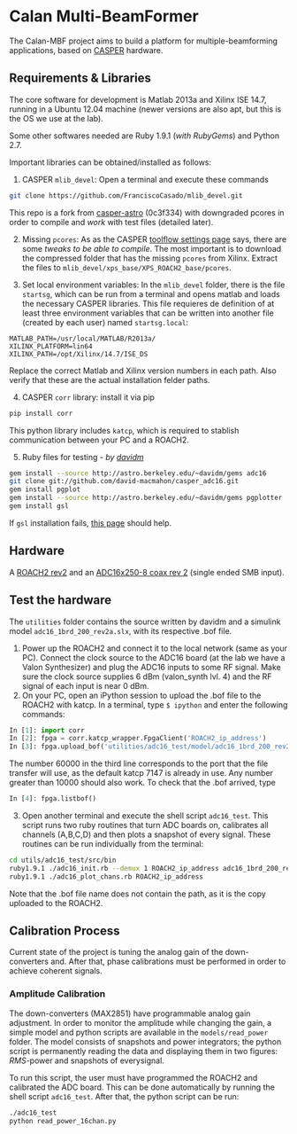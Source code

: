 # Calan Multi-BeamFormer

The Calan-MBF project aims to build a platform for multiple-beamforming applications, based on [CASPER](https://www.google.com) hardware.

## Requirements & Libraries
The core software for development is Matlab 2013a and  Xilinx ISE 14.7, running in a Ubuntu 12.04 machine (newer versions are also apt, but this is the OS we use at the lab).

Some other softwares needed are Ruby 1.9.1 (*with RubyGems*) and Python 2.7.

Important libraries can be obtained/installed as follows:
1. CASPER `mlib_devel`:
Open a terminal and execute these commands
  ```bash
  git clone https://github.com/FranciscoCasado/mlib_devel.git
  ```
  This repo is a fork from [casper-astro](https://github.com/casper-astro/mlib_devel) (0c3f334) with downgraded pcores in order to compile and *work* with test files (detailed later).

2. Missing `pcores`:
As as the CASPER [toolflow settings page](https://casper.berkeley.edu/wiki/MSSGE_Setup_with_Xilinx_14.x_and_Matlab_2012b) says, there are some *tweaks to be able to compile*. The most important is to download the compressed folder that has the missing `pcores` from Xilinx. Extract the files to `mlib_devel/xps_base/XPS_ROACH2_base/pcores`.

3. Set local environment variables:
In the `mlib_devel` folder, there is the file `startsg`, which can be run from a terminal and opens matlab and loads the necessary CASPER libraries. This file requieres de definition of at least three environment variables that can be written into another file (created by each user) named `startsg.local`:
  ```
  MATLAB_PATH=/usr/local/MATLAB/R2013a/
  XILINX_PLATFORM=lin64
  XILINX_PATH=/opt/Xilinx/14.7/ISE_DS
  ```
 Replace the correct Matlab and Xilinx version numbers in each path. Also verify that these are the actual installation felder paths.

4. CASPER `corr` library: install it via pip
  ```bash
  pip install corr
  ```
  This python library includes `katcp`, which is required to stablish communication between your PC and a ROACH2.

5. Ruby files for testing - *by [davidm](https://github.com/david-macmahon)*

  ```bash
  gem install --source http://astro.berkeley.edu/~davidm/gems adc16
  git clone git://github.com/david-macmahon/casper_adc16.git
  gem install pgplot
  gem install --source http://astro.berkeley.edu/~davidm/gems pgplotter
  gem install gsl
  ```
If `gsl` installation fails, [this page](https://coderwall.com/p/jk--aw/ruby-gsl-error-failed-to-build-gem-native-extension) should help.

## Hardware
A [ROACH2 rev2](https://casper.berkeley.edu/wiki/ROACH2) and an [ADC16x250-8 coax rev 2](https://casper.berkeley.edu/wiki/ADC16x250-8_coax_rev_2) (single ended SMB input).

## Test the hardware

The `utilities` folder contains the source written by davidm and a simulink model `adc16_1brd_200_rev2a.slx`, with its respective .bof file.

1. Power up the ROACH2 and connect it to the local network (same as your PC). Connect the clock source to the ADC16 board (at the lab we have a Valon Synthesizer) and plug the ADC16 inputs to some RF signal. Make sure the clock source supplies 6 dBm (valon_synth lvl. 4) and the RF signal of each input is near 0 dBm.
2. On your PC, open an iPython session to upload the .bof file to the ROACH2 with katcp. In a terminal, type `$ ipython` and enter the following commands:
  ```python
  In [1]: import corr
  In [2]: fpga = corr.katcp_wrapper.FpgaClient('ROACH2_ip_address')
  In [3]: fpga.upload_bof('utilities/adc16_test/model/adc16_1brd_200_rev2a.bof', 60000)
  ```
  The number 60000 in the third line corresponds to the port that the file transfer will use, as the default katcp 7147 is already in use. Any number greater than 10000 should also work.
  To check that the .bof arrived, type
  ```python
  In [4]: fpga.listbof()
  ```
3. Open another terminal and execute the shell script `adc16_test`. This script runs two ruby routines that turn ADC boards on, calibrates all channels (A,B,C,D) and then plots a snapshot of every signal. These routines can be run individually from the terminal:
  ```bash
  cd utils/adc16_test/src/bin
  ruby1.9.1 ./adc16_init.rb --demux 1 ROACH2_ip_address adc16_1brd_200_rev2a.bof
  ruby1.9.1 ./adc16_plot_chans.rb ROACH2_ip_address
  ```
  Note that the .bof file name does not contain the path, as it is the copy uploaded to the ROACH2.

## Calibration Process

Current state of the project is tuning the analog gain of the down-converters and. After that, phase calibrations must be performed in order to achieve coherent signals.

### Amplitude Calibration

The down-converters (MAX2851) have programmable analog gain adjustment. In order to monitor the amplitude while changing the gain, a simple model and python scripts are available in the `models/read_power` folder. The model consists of snapshots and power integrators; the python script is permanently reading the data and displaying them in two figures: _RMS_-power and snapshots of everysignal.

To run this script, the user must have programmed the ROACH2 and calibrated the ADC board. This can be done automatically by running the shell script `adc16_test`. After that, the python script can be run:
  ```bash
  ./adc16_test
  python read_power_16chan.py
  ```

